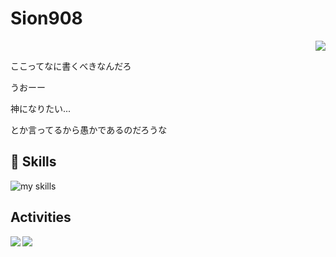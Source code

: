 # Sion908

<div align="right">
  <img src="https://komarev.com/ghpvc/?username=sion908" />
</div>

ここってなに書くべきなんだろ

うおーー

神になりたい...

とか言ってるから愚かであるのだろうな

## 🌱 Skills
<img alt="my skills" src="https://skillicons.dev/icons?theme=dark&perline=7&i=html,css,js,ts,python,fastapi,django,docker,aws,blender,git,mysql,postgres,unreal" />
<br>

## Activities

<a href="https://github.com/anuraghazra/github-readme-stats">
  <img align="left" src="https://github-readme-stats.vercel.app/api?username=sion908&theme=midnight-purple&show_icons=true&count_private=true" />
</a>
<a href="https://github.com/anuraghazra/github-readme-stats">
  <img align="left" src="https://github-readme-stats.vercel.app/api/top-langs/?username=sion908&layout=compact&langs_count=20&theme=midnight-purple" />
</a>
